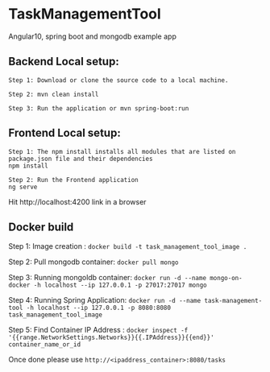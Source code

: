 # TaskManagementTool
Angular10, spring boot and mongodb example app


<h2>Backend Local setup:</h2>

```
Step 1: Download or clone the source code to a local machine.

Step 2: mvn clean install

Step 3: Run the application or mvn spring-boot:run
```


<h2>Frontend Local setup:</h2>

```
Step 1: The npm install installs all modules that are listed on package.json file and their dependencies
npm install

Step 2: Run the Frontend application 
ng serve
```

Hit http://localhost:4200 link in a browser

<h2>Docker build</h2>

Step 1: Image creation : `docker build -t task_management_tool_image .`

Step 2: Pull mongodb container: `docker pull mongo`

Step 3: Running mongoldb container: `docker run -d --name mongo-on-docker -h localhost --ip 127.0.0.1 -p 27017:27017 mongo`

Step 4: Running Spring Application: `docker run -d --name task-management-tool -h localhost --ip 127.0.0.1 -p 8080:8080 task_management_tool_image`

Step 5: Find Container IP Address : `docker inspect -f '{{range.NetworkSettings.Networks}}{{.IPAddress}}{{end}}' container_name_or_id`

Once done please use `http://<ipaddress_container>:8080/tasks`
